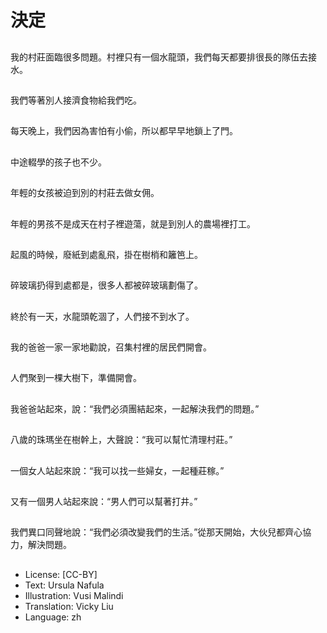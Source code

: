 # 決定

##
我的村莊面臨很多問題。村裡只有一個水龍頭，我們每天都要排很長的隊伍去接水。

##
我們等著別人接濟食物給我們吃。

##
每天晚上，我們因為害怕有小偷，所以都早早地鎖上了門。

##
中途輟學的孩子也不少。

##
年輕的女孩被迫到別的村莊去做女佣。

##
年輕的男孩不是成天在村子裡遊蕩，就是到別人的農場裡打工。

##
起風的時候，廢紙到處亂飛，掛在樹梢和籬笆上。

##
碎玻璃扔得到處都是，很多人都被碎玻璃劃傷了。

##
終於有一天，水龍頭乾涸了，人們接不到水了。

##
我的爸爸一家一家地勸說，召集村裡的居民們開會。

##
人們聚到一棵大樹下，準備開會。

##
我爸爸站起來，說：“我們必須團結起來，一起解決我們的問題。”

##
八歲的珠瑪坐在樹幹上，大聲說：“我可以幫忙清理村莊。”

##
一個女人站起來說：“我可以找一些婦女，一起種莊稼。”

##
又有一個男人站起來說：“男人們可以幫著打井。”

##
我們異口同聲地說：“我們必須改變我們的生活。”從那天開始，大伙兒都齊心協力，解決問題。

##
* License: [CC-BY]
* Text: Ursula Nafula
* Illustration: Vusi Malindi
* Translation: Vicky Liu
* Language: zh

